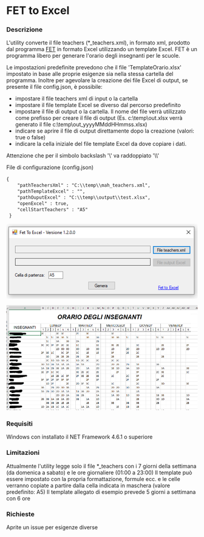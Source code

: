 ﻿# FET to Excel


### Descrizione

L'utility converte il file teachers (*_teachers.xml), in formato xml, prodotto dal programma [FET](https://lalescu.ro/liviu/fet/download.html)
in formato Excel utilizzando un template Excel. FET è un programma libero per generare l'orario degli insegnanti per le scuole.

Le impostazioni predefinite prevedono che il file 'TemplateOrario.xlsx' impostato in base alle proprie esigenze sia nella stessa cartella del programma.
Inoltre per agevolare la creazione dei file Excel di output, se presente il file config.json, è possibile:
-  impostare il file teachers xml di input o la cartella
-  impostare il file template Excel se diverso dal percorso predefinito
-  impostare il file di output o la cartella. Il nome del file verrà utilizzato come prefisso per creare il file di output (Es. c:\temp\out.xlsx verrà generato il file c:\temp\out_yyyyMMddHHmmss.xlsx)
-  indicare se aprire il file di output direttamente dopo la creazione (valori: true o false)
-  indicare la cella iniziale del file template Excel da dove copiare i dati. 

Attenzione che per il simbolo backslash '\\'  va raddoppiato '\\\\'

File di configurazione (config.json)
```
{
 	"pathTeachersXml" : "C:\\temp\\mah_teachers.xml",
 	"pathTemplateExcel" : "",
 	"pathOuputExcel" : "C:\\temp\\output\\test.xlsx",
 	"openExcel" : true,
 	"cellStartTeachers" : "A5"
 }
```

![Fet To Excel](Immagini/FetToExcel.PNG)


![Orario](Immagini/Orario.png)


### Requisiti

Windows con installato il NET Framework 4.6.1 o superiore

### Limitazioni

Attualmente l'utility legge solo il file *_teachers con i 7 giorni della settimana (da domenica a sabato) e le ore giornaliere (01:00 a 23:00)
Il template può essere impostato con la propria formattazione, formule ecc. e le celle verranno copiate a partire dalla cella indicata in maschera (valore predefinito: A5)
Il template allegato di esempio prevede 5 giorni a settimana con 6 ore

### Richieste

Aprite un issue per esigenze diverse 
   

